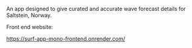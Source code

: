 An app designed to give curated and accurate wave forecast details for Saltstein, Norway.

Front end website:

https://surf-app-mono-frontend.onrender.com/ 
